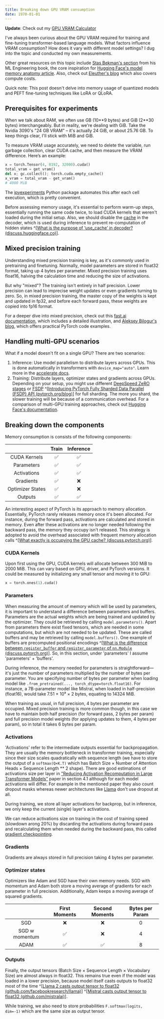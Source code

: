 ```yaml
---
title: Breaking down GPU VRAM consumption
date: 1970-01-01
---
```


**Update**: Check out my [GPU VRAM Calculator](https://vram.asmirnov.xyz/)

I've always been curious about the GPU VRAM required for training and fine-tuning transformer-based language models. What factors influence VRAM consumption? How does it vary with different model settings? I dug into the topic and conducted my own measurements.

Other great resources on this topic include [Stas Bekman's section](https://github.com/stas00/ml-engineering/blob/master/performance/software.md#anatomy-of-models-memory-usage) from his ML Engineering book, the core inspiration for [Hugging Face's model memory anatomy article](https://huggingface.co/docs/transformers/main/en/model_memory_anatomy#anatomy-of-models-memory). Also, check out [Eleuther's blog](https://blog.eleuther.ai/transformer-math/#memory-requirements) which also covers compute costs.

Quick note: This post doesn't delve into memory usage of quantized models and PEFT fine-tuning techniques like LoRA or QLoRA.

## Prerequisites for experiments

When we talk about RAM, we often use GB (10\*\*9 bytes) and GiB (2\*\*30 bytes) interchangeably. But in reality, we're dealing with GiB. Take the Nvidia 3090's "24 GB VRAM" – it's actually 24 GiB, or about 25.76 GB. To keep things clear, I'll stick with MiB and GiB.

To measure VRAM usage accurately, we need to delete the variable, run garbage collection, clear CUDA cache, and then measure the VRAM difference. Here’s an example:

```python
x = torch.Tensor(4, 8192, 32000).cuda()
total_vram = get_vram()
del x; gc.collect(); torch.cuda.empty_cache()
x_vram = total_vram - get_vram()
# 4000 MiB
```

The [ipyexperiments](https://github.com/stas00/ipyexperiments) Python package automates this after each cell execution, which is pretty convenient.

Before assessing memory usage, it's essential to perform warm-up steps, essentially running the same code twice, to load CUDA kernels that weren't loaded during the initial setup. Also, we should disable the [cache](https://huggingface.co/docs/transformers/main/en/model_doc/mistral#transformers.MistralConfig.use_cache) in the decoder, which is used during inference to prevent re-computation of hidden states ^[[What is the purpose of ‘use_cache’ in decoder? (discuss.huggingface.co)](https://discuss.huggingface.co/t/what-is-the-purpose-of-use-cache-in-decoder/958/2)].

## Mixed precision training

Understanding mixed precision training is key, as it's commonly used in pretraining and finetuning. Normally, model parameters are stored in float32 format, taking up 4 bytes per parameter. Mixed precision training uses float16, halving the calculation time and reducing the size of activations.

But why "mixed"? The training isn't entirely in half precision. Lower precision can lead to imprecise weight updates or even gradients turning to zero. So, in mixed precision training, the master copy of the weights is kept and updated in fp32, and before each forward pass, these weights are copied into fp16 format.

For a deeper dive into mixed precision, check out this [fast.ai documentation](https://docs.fast.ai/callback.fp16.html), which includes a detailed illustration, and [Aleksey Bilogur's blog](https://residentmario.github.io/pytorch-training-performance-guide/mixed-precision.html#), which offers practical PyTorch code examples.

## Handling multi-GPU scenarios

What if a model doesn't fit on a single GPU? There are two scenarios:

1. Inference: Use model parallelism to distribute layers across GPUs. This is done automatically in transformers with `device_map="auto"`. Learn more in the [accelerate docs](https://huggingface.co/docs/accelerate/main/en/concept_guides/big_model_inference).
2. Training: Distribute layers, optimizer states and gradients across GPUs. Depending on your setup, you might use different [DeepSpeed ZeRO stages](https://www.microsoft.com/en-us/research/blog/zero-deepspeed-new-system-optimizations-enable-training-models-with-over-100-billion-parameters/) or [FSDP](https://engineering.fb.com/2021/07/15/open-source/fsdp/) ^[[Introducing PyTorch Fully Sharded Data Parallel (FSDP) API (pytorch.org/blog)](https://pytorch.org/blog/introducing-pytorch-fully-sharded-data-parallel-api/)] for full sharding. The more you shard, the slower training will be because of a communication overhead. For a comparison of multi-GPU training approaches, check out [Hugging Face's documentation](https://huggingface.co/docs/transformers/main/en/perf_train_gpu_many).

## Breaking down the components

Memory consumption is consists of the following components:

<center>

|                  | Train | Inference |
| :--------------: | :---: | :-------: |
|   CUDA Kernels   |  ✅   |    ✅     |
|    Parameters    |  ✅   |    ✅     |
|   Activations    |  ✅   |    ✅     |
|    Gradients     |  ✅   |    ❌     |
| Optimizer States |  ✅   |    ❌     |
|     Outputs      |  ✅   |    ✅     |

</center>

An interesting aspect of PyTorch is its approach to memory allocation. Essentially, PyTorch rarely releases memory once it's been allocated. For instance, during the forward pass, activations are calculated and stored in memory. Even after these activations are no longer needed following the backward pass, the memory they occupy isn't released. This strategy is adopted to avoid the overhead associated with frequent memory allocation calls ^[[What exactly is occupying the GPU cache? (discuss.pytorch.org)](https://discuss.pytorch.org/t/what-exactly-is-occupying-the-gpu-cache/80645/2)].

### CUDA Kernels

Upon first using the GPU, CUDA kernels will allocate between 300 MiB to 2000 MiB. This can vary based on GPU, driver, and PyTorch versions. It could be measured by initializing any small tensor and moving it to GPU:

```python
x = torch.ones(1).cuda()
```

### Parameters

When measuring the amount of memory which will be used by parameters, it is important to understand a difference between parameters and buffers. Parameters are the actual weights which are being trained and updated by the optimizer. They could be retrieved by calling `model.parameters()`. Apart from parameters there exist fixed tensors, which are needed in some computations, but which are not needed to be updated. These are called buffers and may be retrieved by calling `model.buffers()`. One example of buffers are precomputed positional encodings ^[[What is the difference between `register_buffer` and `register_parameter` of `nn.Module` (discuss.pytorch.org)](https://discuss.pytorch.org/t/what-is-the-difference-between-register-buffer-and-register-parameter-of-nn-module/32723)]. So, in this section, under 'parameters' I assume 'parameters' + 'buffers'.

During inference, the memory needed for parameters is straightforward—it's just the number of parameters multiplied by the number of bytes per parameter. You are specifying number of bytes per parameter when loading model like `.from_pretrained(..., torch_dtype=torch.float16)`. For instance, a 7B-parameter model like Mistral, when loaded in half-precision (float16), would take 7.51 × 10⁹ × 2 bytes, equating to 14324 MiB.

When training as usual, in full precision, 4 bytes per parameter are occupied. Mixed precision training is more common though, in this case we have to maintain both half precision (for forward pass, 2 bytes per param) and full precision model weights (for applying updates to them, 4 bytes per param), so in total it takes 6 bytes per param.

### Activations

'Activations' refer to the intermediate outputs essential for backpropagation. They are usually the memory bottleneck in transformer training, especially since their size scales quadratically with sequence length (we have to store the output of a `softmax(Q×K.T)` which has Batch Size × Number of Attention Heads × Sequence Length \*\* 2 shape). There are good estimations of activations size per layer in ["Reducing Activation Recomputation in Large Transformer Models"](https://arxiv.org/abs/2205.05198) paper in section 4.1 although for each model activations will differ. For example in the mentioned paper they also count dropout masks whereas newer architectures like [Llama](https://github.com/facebookresearch/llama/blob/main/llama/model.py) don't use dropout at all.

During training, we store all layer activations for backprop, but in inference, we only keep the current (single) layer's activations.

We can reduce activations size on training in the cost of training speed (slowdown arong 20%) by discarding the activations during forward pass and recalculating them when needed during the backward pass, this called [gradient checkpointing](https://medium.com/tensorflow/fitting-larger-networks-into-memory-583e3c758ff9).

### Gradients

Gradients are always stored in full precision taking 4 bytes per parameter.

### Optimizer states

Optimizers like Adam and SGD have their own memory needs. SGD with momentum and Adam both store a moving average of gradients for each parameter in full precision. Additionally, Adam keeps a moving average of squared gradients.

<center>

|                | First Moments | Second Moments | Bytes per Param |
| :------------: | :-----------: | :------------: | :-------------: |
|      SGD       |      ❌       |       ❌       |        0        |
| SGD w momentum |      ✅       |       ❌       |        4        |
|      ADAM      |      ✅       |       ✅       |        8        |

</center>

### Outputs

Finally, the output tensors (Batch Size × Sequence Length × Vocabulary Size) are almost always in float32. This remains true even if the model was loaded in a lower precision, because model itself casts outputs to float32 most of the time ^[[Llama 2 casts output tensor to float32 (github.com/facebookresearch/llama)](https://github.com/facebookresearch/llama/blob/main/llama/model.py#L494)] ^[[Mistral casts output tensor to float32 (github.com/mistralai)](https://github.com/mistralai/mistral-src/blob/main/mistral/model.py#L304)].

While training, we also need to store probabilities `F.softmax(logits, dim=-1)` which are the same size as output tensor.
